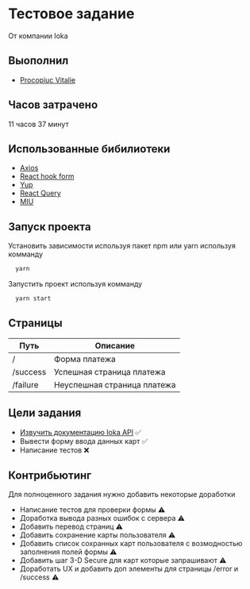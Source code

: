 
# Тестовое задание

От компании Ioka


## Выополнил

- [Procopiuc Vitalie](https://www.linkedin.com/in/vitalie-procopiuc-74b825165/)


## Часов затрачено

11 часов 37 минут


## Использованные бибилиотеки

 - [Axios](https://awesomeopensource.com/project/elangosundar/awesome-README-templates)
 - [React hook form](https://www.react-hook-form.com/)
 - [Yup](https://github.com/jquense/yup/tree/pre-v1)
 - [React Query](https://tanstack.com/query/v3/)
 - [MIU](https://mui.com/)


## Запуск проекта

Установить зависимости используя пакет npm или yarn используя комманду

```bash
  yarn
```

Запустить проект используя комманду

```bash
  yarn start
```

## Страницы

| Путь | Описание |
| ------ | ------ |
| / | Форма платежа |
| /success | Успешная страница платежа |
| /failure | Неуспешная страница платежа |

## Цели задания
- [Извучить документацию Ioka API](https://ioka.kz/docs_v2.html#tag/orders) ✅
- Вывести форму ввода данных карт ✅
- Написание тестов ❌

## Контрибьютинг

Для полноценного задания нужно добавить некоторые доработки

- Написание тестов для проверки формы ⚠️
- Доработка вывода разных ошибок с сервера ⚠️
- Добавить перевод страниц ⚠️
- Добавить сохранение карты пользователя ⚠️
- Добавить список сохранных карт пользователя с возмодностью заполнения полей формы ⚠️
- Добавить шаг 3-D Secure для карт которые запрашивают ⚠️
- Доработать UX и добавить доп элементы для страницы /error и /success ⚠️


